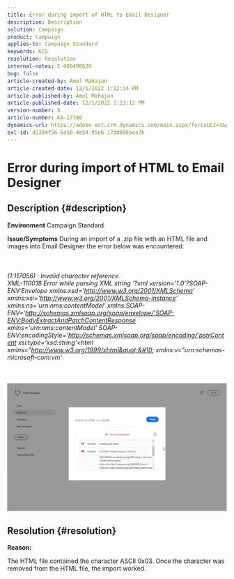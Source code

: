 ```yaml
---
title: Error during import of HTML to Email Designer
description: Description
solution: Campaign
product: Campaign
applies-to: Campaign Standard
keywords: KCS
resolution: Resolution
internal-notes: E-000490620
bug: false
article-created-by: Amol Mahajan
article-created-date: 12/1/2022 1:12:14 PM
article-published-by: Amol Mahajan
article-published-date: 12/1/2022 1:13:12 PM
version-number: 6
article-number: KA-17780
dynamics-url: https://adobe-ent.crm.dynamics.com/main.aspx?forceUCI=1&pagetype=entityrecord&etn=knowledgearticle&id=0a3ba4c4-7971-ed11-9561-6045bd006793
exl-id: d5394f56-6a50-4e54-95e6-17dd898aea7b
---
```

# Error during import of HTML to Email Designer

## Description {#description}

<b>Environment</b>
Campaign Standard


<b>Issue/Symptoms</b>
During an import of a .zip file with an HTML file and images into Email Designer the error below was encountered:
<br><br> <br><br>*(1:117056) : Invalid character reference
<br>XML-110018 Error while parsing XML string '?xml version='1.0'?SOAP-ENV:Envelope xmlns:xsd='http://www.w3.org/2001/XMLSchema' xmlns:xsi='http://www.w3.org/2001/XMLSchema-instance' xmlns:ns='urn:nms:contentModel' xmlns:SOAP-ENV='http://schemas.xmlsoap.org/soap/envelope/'SOAP-ENV:BodyExtractAndPatchContentResponse xmlns='urn:nms:contentModel' SOAP-ENV:encodingStyle='http://schemas.xmlsoap.org/soap/encoding/'pstrContent xsi:type='xsd:string'&lt;html xmlns=&quot;http://www.w3.org/1999/xhtml&quot;&#10; xmlns:v=&quot;urn:schemas-microsoft-com:vm'*<br><br> <br><br>![](assets/___0d3ba4c4-7971-ed11-9561-6045bd006793___.jpeg)<br>

## Resolution {#resolution}


<b>Reason:</b>

The HTML file contained the character ASCII 0x03. Once the character was removed from the HTML file, the import worked.
